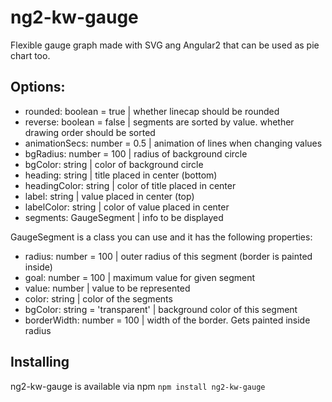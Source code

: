 # ng2-kw-gauge

Flexible gauge graph made with SVG ang Angular2 that can be used as pie chart too.

## Options:
* rounded: boolean = true          | whether linecap should be rounded
* reverse: boolean = false         | segments are sorted by value. whether drawing order should be sorted
* animationSecs: number = 0.5      | animation of lines when changing values
* bgRadius: number = 100           | radius of background circle
* bgColor: string                  | color of background circle
* heading: string                  | title placed in  center (bottom)
* headingColor: string             | color of title placed in center
* label: string                    | value placed in center (top)
* labelColor: string               | color of value placed in center
* segments: GaugeSegment           | info to be displayed

GaugeSegment is a class you can use and it has the following properties:
* radius: number = 100             | outer radius of this segment (border is painted inside)
* goal: number = 100               | maximum value for given segment
* value: number                    | value to be represented
* color: string                    | color of the segments
* bgColor: string = 'transparent'  | background color of this segment
* borderWidth: number = 100        | width of the border. Gets painted inside radius



## Installing
ng2-kw-gauge is available via npm
`npm install ng2-kw-gauge`
